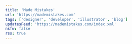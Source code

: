 ```yaml
---
title: 'Made Mistakes'
url: 'https://mademistakes.com'
tags: ['designer', 'developer', 'illustrator', 'blog']
updatesFeed: 'https://mademistakes.com/index.xml'
nsfw: false
rss: true
---
```

